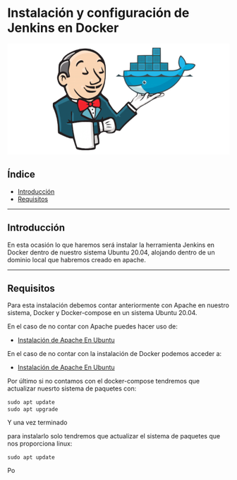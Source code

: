 # Instalación y configuración de Jenkins en Docker

<div align="center">
    <img src="../Imágenes/Instalación y configuración de Jenkins en Docker/Portada.png"/>
</div>

## Índice

- [Introducción]()
- [Requisitos]()

---

## Introducción

En esta ocasión lo que haremos será instalar la herramienta Jenkins en Docker dentro de nuestro sistema Ubuntu 20.04, alojando dentro de un dominio local que habremos creado en apache.

---

## Requisitos

Para esta instalación debemos contar anteriormente con Apache en nuestro sistema, Docker y Docker-compose en un sistema Ubuntu 20.04.

En el caso de no contar con Apache puedes hacer uso de:

- [Instalación de Apache En Ubuntu](https://github.com/RubenGonz/Despliegues/blob/main/Apache/Instalaci%C3%B3n%20de%20Apache2.md)

En el caso de no contar con la instalación de Docker podemos acceder a:

- [Instalación de Apache En Ubuntu](https://github.com/RubenGonz/Despliegues/blob/main/Apache/Instalaci%C3%B3n%20de%20Apache2.md)

Por último si no contamos con el docker-compose tendremos que actualizar nuesrto sistema de paquetes con:

```console
sudo apt update
sudo apt upgrade
```

Y una vez terminado 

 para instalarlo solo tendremos que actualizar el sistema de paquetes que nos proporciona linux:

```console
sudo apt update
```

Po